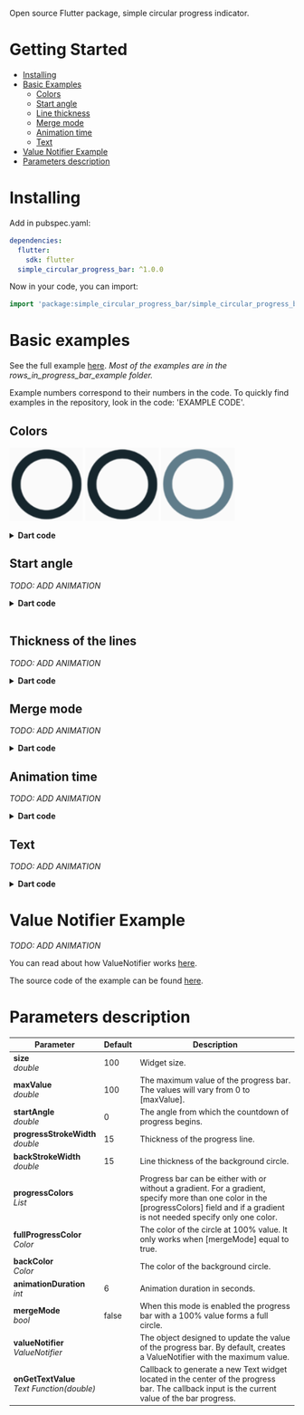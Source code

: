 Open source Flutter package, simple circular progress indicator.

# Getting Started
- [Installing](#Installing)
- [Basic Examples](#basic-examples)
    - [Colors](#colors)
    - [Start angle](#start-angle)
    - [Line thickness](#thickness-of-the-lines)
    - [Merge mode](#merge-mode)
    - [Animation time](#animation-time)
    - [Text](#text)
- [Value Notifier Example](#value-notifier-example)
- [Parameters description](#parameters-description)

# Installing
Add in pubspec.yaml:
```yaml
dependencies:
  flutter:
    sdk: flutter
  simple_circular_progress_bar: ^1.0.0
```

Now in your code, you can import:
```dart
import 'package:simple_circular_progress_bar/simple_circular_progress_bar.dart';
```

# Basic examples
See the full example [here](https://github.com/Nulllix/simple_circular_progress_bar/tree/master/example/lib).
*Most of the examples are in the rows_in_progress_bar_example folder.*

Example numbers correspond to their numbers in the code.
To quickly find examples in the repository, look in the code: 'EXAMPLE CODE'.

## Colors
![Example 01](doc_images/example_01.gif) ![Example 02](doc_images/example_02.gif) ![Example 03](doc_images/example_03.gif)

<details>
    <summary><strong>Dart code</strong></summary>

```dart
// Example 1
SimpleCircularProgressBar(
    progressColors: const [Colors.cyan],
)

// Example 2
SimpleCircularProgressBar(
    progressColors: const [Colors.cyan, Colors.purple],
),

// Example 3
SimpleCircularProgressBar(
    progressColors: const [
        Colors.cyan,
        Colors.green,
        Colors.amberAccent,
        Colors.redAccent,
        Colors.purpleAccent
    ],
    backColor: Colors.blueGrey,
),
```
</details>

## Start angle
*TODO: ADD ANIMATION*
<details>
    <summary><strong>Dart code</strong></summary>

```dart
// Example 5
SimpleCircularProgressBar(
    startAngle: 45,
),

// Example 6
SimpleCircularProgressBar(
    startAngle: -270,
),
```
</details>
&nbsp;

## Thickness of the lines
*TODO: ADD ANIMATION*
<details>
    <summary><strong>Dart code</strong></summary>

```dart
// Example 8
SimpleCircularProgressBar(
    progressStrokeWidth: 20,
    backStrokeWidth: 10,
),

// Example 9
SimpleCircularProgressBar(
    backStrokeWidth: 0,
),
```
</details>

## Merge mode
*TODO: ADD ANIMATION*
<details>
    <summary><strong>Dart code</strong></summary>

```dart
// Example 10
SimpleCircularProgressBar(
    progressColors: const [Colors.cyan],
    mergeMode: true,
),

// Example 11
SimpleCircularProgressBar(
    progressColors: const [Colors.cyan],
    fullProgressColor: Colors.deepOrangeAccent,
    mergeMode: true,
),

// Example 12
SimpleCircularProgressBar(
    progressColors: const [Colors.cyan, Colors.purpleAccent],
    mergeMode: true,
),
```
</details>

## Animation time
*TODO: ADD ANIMATION*
<details>
    <summary><strong>Dart code</strong></summary>

```dart
// Example 13
SimpleCircularProgressBar(
    mergeMode: true,
    animationDuration: 1,
),

// Example 15
SimpleCircularProgressBar(
    mergeMode: true,
    animationDuration: 16,
),
```
</details>

## Text
*TODO: ADD ANIMATION*
<details>
    <summary><strong>Dart code</strong></summary>

```dart
// Example 16
SimpleCircularProgressBar(
    mergeMode: true,
    onGetTextValue: (double value) {
        return '${value.toInt()}%';
    },
),

// Example 17
SimpleCircularProgressBar(
    mergeMode: true,
    onGetTextValue: (double value) {
        return '${value.toInt()}';
    },
    textValueStyle: const TextStyle(
        fontSize: 30,
        fontWeight: FontWeight.bold,
        color: Colors.white,
    ),
),
```
</details>

# Value Notifier Example
*TODO: ADD ANIMATION*

You can read about how ValueNotifier works [here](https://medium.com/@avnishnishad/flutter-communication-between-widgets-using-valuenotifier-and-valuelistenablebuilder-b51ef627a58b).

The source code of the example can be found [here](https://github.com/Nulllix/simple_circular_progress_bar/blob/master/example/lib/value_notifier_example.dart).

# Parameters description

| Parameter                                       | Default | Description                                                                                                                                                                              |
|-------------------------------------------------|---------|------------------------------------------------------------------------------------------------------------------------------------------------------------------------------------------|
| **size** <br>*double*                           | 100     | Widget size.                                                                                                                                                                             |
| **maxValue**<br>*double*                        | 100     | The maximum value of the progress bar. The values will vary from 0 to [maxValue].                                                                                                        |
| **startAngle**<br>*double*                      | 0       | The angle from which the countdown of progress begins.                                                                                                                                   |
| **progressStrokeWidth**<br>*double*             | 15      | Thickness of the progress line.                                                                                                                                                          |
| **backStrokeWidth**<br>*double*                 | 15      | Line thickness of the background circle.                                                                                                                                                 |
| **progressColors**<br>*List<Color>*             |         | Progress bar can be either with or without a gradient. For a gradient, specify more than one color in the [progressColors] field and if a gradient is not needed specify only one color. |
| **fullProgressColor**<br>*Color*                |         | The color of the circle at 100% value. It only works when [mergeMode] equal to true.                                                                                                     |
| **backColor**<br>*Color*                        |         | The color of the background circle.                                                                                                                                                      |
| **animationDuration**<br>*int*                  | 6       | Animation duration in seconds.                                                                                                                                                           |
| **mergeMode**<br>*bool*                         | false   | When this mode is enabled the progress bar with a 100% value forms a full circle.                                                                                                        |
| **valueNotifier**<br>*ValueNotifier<double>*    |         | The object designed to update the value of the progress bar. By default, creates a ValueNotifier with the maximum value.                                                                 |
| **onGetTextValue**<br>*Text Function(double)*   |         | Callback to generate a new Text widget located in the center of the progress bar. The callback input is the current value of the bar progress.                                           |